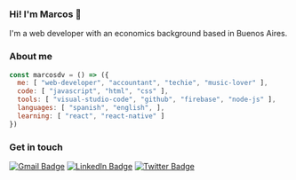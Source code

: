 ### Hi! I'm Marcos 👋

I'm a web developer with an economics background based in Buenos Aires.

### About me

```javascript
const marcosdv = () => ({
  me: [ "web-developer", "accountant", "techie", "music-lover" ],
  code: [ "javascript", "html", "css" ],
  tools: [ "visual-studio-code", "github", "firebase", "node-js" ],
  languages: [ "spanish", "english", ],
  learning: [ "react", "react-native" ]
})
```

### Get in touch

[![Gmail Badge](https://img.shields.io/badge/-@marcosdvecchia@gmail.com-gray?style=flat&labelColor=red&logo=gmail&logoColor=white&link=mailto:marcosdvecchia@gmail.com)](mailto:marcosdvecchia@gmail.com)
[![LinkedIn Badge](https://img.shields.io/badge/-Marcos%20Della%20Vecchia-gray?style=flat&labelColor=0077B5&logo=linkedin&logoColor=white&link=https://linkedin.com/in/marcos-dv)](https://linkedin.com/in/marcos-dv)
[![Twitter Badge](https://img.shields.io/badge/-@marcosdv-gray?style=flat&labelColor=1DA1F2&logo=twitter&logoColor=white&link=https://twitter.com/marcosdv)](https://twitter.com/marcosdv)
